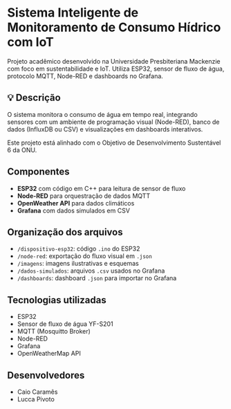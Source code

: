 # Sistema Inteligente de Monitoramento de Consumo Hídrico com IoT

Projeto acadêmico desenvolvido na Universidade Presbiteriana Mackenzie com foco em sustentabilidade e IoT. Utiliza ESP32, sensor de fluxo de água, protocolo MQTT, Node-RED e dashboards no Grafana.

## 💡 Descrição

O sistema monitora o consumo de água em tempo real, integrando sensores com um ambiente de programação visual (Node-RED), banco de dados (InfluxDB ou CSV) e visualizações em dashboards interativos.

Este projeto está alinhado com o Objetivo de Desenvolvimento Sustentável 6 da ONU.

## Componentes

- **ESP32** com código em C++ para leitura de sensor de fluxo
- **Node-RED** para orquestração de dados MQTT
- **OpenWeather API** para dados climáticos
- **Grafana** com dados simulados em CSV

## Organização dos arquivos

- `/dispositivo-esp32`: código `.ino` do ESP32
- `/node-red`: exportação do fluxo visual em `.json`
- `/imagens`: imagens ilustrativas e esquemas
- `/dados-simulados`: arquivos `.csv` usados no Grafana
- `/dashboards`: dashboard `.json` para importar no Grafana

## Tecnologias utilizadas

- ESP32
- Sensor de fluxo de água YF-S201
- MQTT (Mosquitto Broker)
- Node-RED
- Grafana
- OpenWeatherMap API

## Desenvolvedores

- Caio Caramês  
- Lucca Pivoto  

